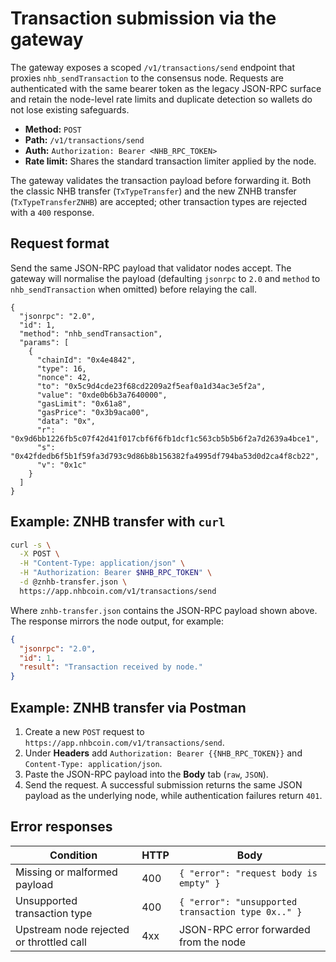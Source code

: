 # Transaction submission via the gateway

The gateway exposes a scoped `/v1/transactions/send` endpoint that proxies
`nhb_sendTransaction` to the consensus node. Requests are authenticated with the
same bearer token as the legacy JSON-RPC surface and retain the node-level rate
limits and duplicate detection so wallets do not lose existing safeguards.

- **Method:** `POST`
- **Path:** `/v1/transactions/send`
- **Auth:** `Authorization: Bearer <NHB_RPC_TOKEN>`
- **Rate limit:** Shares the standard transaction limiter applied by the node.

The gateway validates the transaction payload before forwarding it. Both the
classic NHB transfer (`TxTypeTransfer`) and the new ZNHB transfer
(`TxTypeTransferZNHB`) are accepted; other transaction types are rejected with a
`400` response.

## Request format

Send the same JSON-RPC payload that validator nodes accept. The gateway will
normalise the payload (defaulting `jsonrpc` to `2.0` and `method` to
`nhb_sendTransaction` when omitted) before relaying the call.

```jsonc
{
  "jsonrpc": "2.0",
  "id": 1,
  "method": "nhb_sendTransaction",
  "params": [
    {
      "chainId": "0x4e4842",
      "type": 16,
      "nonce": 42,
      "to": "0x5c9d4cde23f68cd2209a2f5eaf0a1d34ac3e5f2a",
      "value": "0xde0b6b3a7640000",
      "gasLimit": "0x61a8",
      "gasPrice": "0x3b9aca00",
      "data": "0x",
      "r": "0x9d6bb1226fb5c07f42d41f017cbf6f6fb1dcf1c563cb5b5b6f2a7d2639a4bce1",
      "s": "0x42fdedb6f5b1f59fa3d793c9d86b8b156382fa4995df794ba53d0d2ca4f8cb22",
      "v": "0x1c"
    }
  ]
}
```

## Example: ZNHB transfer with `curl`

```bash
curl -s \
  -X POST \
  -H "Content-Type: application/json" \
  -H "Authorization: Bearer $NHB_RPC_TOKEN" \
  -d @znhb-transfer.json \
  https://app.nhbcoin.com/v1/transactions/send
```

Where `znhb-transfer.json` contains the JSON-RPC payload shown above. The
response mirrors the node output, for example:

```json
{
  "jsonrpc": "2.0",
  "id": 1,
  "result": "Transaction received by node."
}
```

## Example: ZNHB transfer via Postman

1. Create a new `POST` request to `https://app.nhbcoin.com/v1/transactions/send`.
2. Under **Headers** add `Authorization: Bearer {{NHB_RPC_TOKEN}}` and
   `Content-Type: application/json`.
3. Paste the JSON-RPC payload into the **Body** tab (`raw`, `JSON`).
4. Send the request. A successful submission returns the same JSON payload as
   the underlying node, while authentication failures return `401`.

## Error responses

| Condition                                | HTTP | Body                                              |
| ---------------------------------------- | ---- | ------------------------------------------------- |
| Missing or malformed payload             | 400  | `{ "error": "request body is empty" }`          |
| Unsupported transaction type             | 400  | `{ "error": "unsupported transaction type 0x.." }` |
| Upstream node rejected or throttled call | 4xx  | JSON-RPC error forwarded from the node            |
